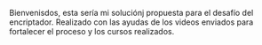 Bienvenisdos, esta sería mi soluciónj propuesta para el desafío del encriptador. Realizado con las ayudas de los videos enviados para fortalecer el proceso y los cursos realizados.